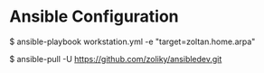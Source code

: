 # Ansible Configuration

$ ansible-playbook workstation.yml -e "target=zoltan.home.arpa"

$ ansible-pull -U https://github.com/zoliky/ansibledev.git
